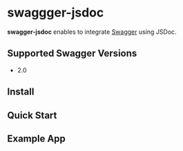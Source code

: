# swaggger-jsdoc

**swagger-jsdoc** enables to integrate [Swagger](http://swagger.io) using JSDoc.

## Supported Swagger Versions
* 2.0

## Install


## Quick Start


## Example App

